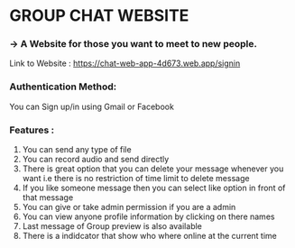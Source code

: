 # **GROUP CHAT WEBSITE**   
### -> A Website for those you want to meet to new people.
Link to Website : https://chat-web-app-4d673.web.app/signin





### Authentication Method:
 You can Sign up/in using Gmail or Facebook

### Features :
1. You can send any type of file
2. You can record audio and send directly
3. There is great option that you can delete your message whenever you want i.e there is no restriction of time limit to delete message
4. If you like someone message then you can select like option in front of that message
5. You can give or take admin permission if you are a admin
6. You can view anyone profile information by clicking on there names
7. Last message of Group preview is also available
8. There is a indidcator that show who where online at the current time 
